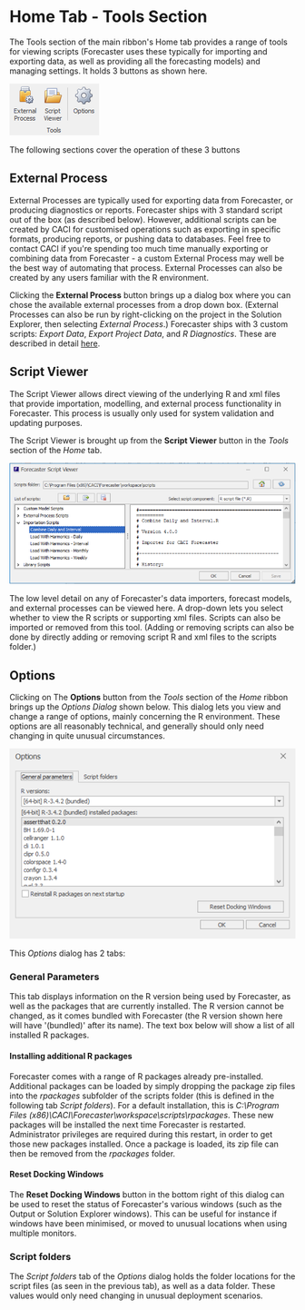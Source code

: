 # Home Tab - Tools Section

The Tools section of the main ribbon's Home tab provides a range of tools for viewing scripts (Forecaster uses these typically for importing and exporting data, as well as providing all the forecasting models) and managing settings. It holds 3 buttons as shown here.

![Tools section of the Home ribbon](imgs/Home_Tools.png)

The following sections cover the operation of these 3 buttons

## External Process
External Processes are typically used for exporting data from Forecaster, or producing diagnostics or reports.  Forecaster ships with 3 standard script out of the box (as described below).  However, additional scripts can be created by CACI for customised operations such as exporting in specific formats, producing reports, or pushing data to databases.  Feel free to contact CACI if you're spending too much time manually exporting or combining data from Forecaster - a custom External Process may well be the best way of automating that process.  External Processes can also be created by any users familiar with the R environment.

Clicking the **External Process** button brings up a dialog box where you can chose the available external processes from a drop down box.  (External Processes can also be run by right-clicking on the project in the Solution Explorer, then selecting *External Process*.)  Forecaster ships with 3 custom scripts: *Export Data*, *Export Project Data*, and *R Diagnostics*. These are described in detail [here](External-Processes/External-Processes.md).



## Script Viewer

The Script Viewer allows direct viewing of the underlying R and xml files that provide importation, modelling, and external process functionality in Forecaster.  This process is usually only used for system validation and updating purposes.

The Script Viewer is brought up from the **Script Viewer** button in the *Tools* section of the *Home* tab.

![Script Viewer](imgs/ScriptViewer.png)

The low level detail on any of Forecaster's data importers, forecast models, and external processes can be viewed here.  A drop-down lets you select whether to view the R scripts or supporting xml files. Scripts can also be imported or removed from this tool.  (Adding or removing scripts can also be done by directly adding or removing script R and xml files to the scripts folder.)


## Options

Clicking on The **Options** button from the *Tools* section of the *Home* ribbon brings up the *Options Dialog* shown below. This dialog lets you view and change a range of options, mainly concerning the R environment. These options are all reasonably technical, and generally should only need changing in quite unusual circumstances.

<!-- Update picture with 2 tabs -->
![Options Dialog](imgs/Tools_OptionsDialog.png)


This *Options* dialog has 2 tabs:

### General Parameters

This tab displays information on the R version being used by Forecaster, as well as the packages that are currently installed. The R version cannot be changed, as it comes bundled with Forecaster (the R version shown here will have '(bundled)' after its name). The text box below will show a list of all installed R packages. 

#### Installing additional R packages
Forecaster comes with a range of R packages already pre-installed. Additional packages can be loaded by simply dropping the package zip files into the *rpackages* subfolder of the scripts folder (this is defined in the following tab *Script folders*). For a default installation, this is  *C:\Program Files (x86)\CACI\Forecaster\workspace\scripts\rpackages*. These new packages will be installed the next time Forecaster is restarted. Administrator privileges are required during this restart, in order to get those new packages installed. Once a package is loaded, its zip file can then be removed from the *rpackages* folder.

#### Reset Docking Windows
The **Reset Docking Windows** button in the bottom right of this dialog can be used to reset the status of Forecaster's various windows (such as the Output or Solution Explorer windows). This can be useful for instance if windows have been minimised, or moved to unusual locations when using multiple monitors.

### Script folders
The *Script folders* tab of the *Options* dialog holds the folder locations for the script files (as seen in the previous tab), as well as a data folder. These values would only need changing in unusual deployment scenarios.



